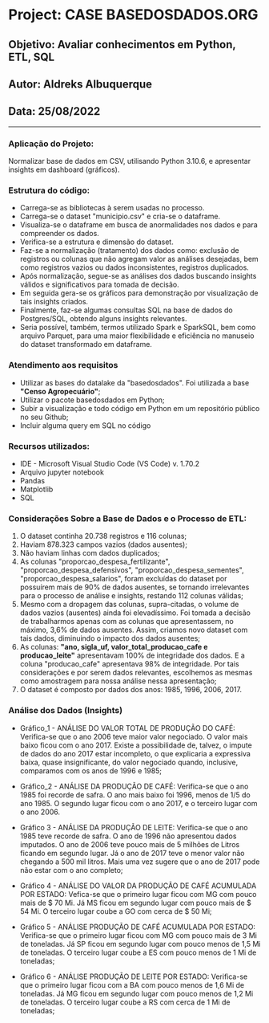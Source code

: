 # Project: CASE BASEDOSDADOS.ORG
## Objetivo: Avaliar conhecimentos em Python, ETL, SQL
## Autor: Aldreks Albuquerque
## Data: 25/08/2022

--------------------------------------------------------------------------------------------------------- 

### Aplicação do Projeto:
Normalizar base de dados em CSV, utilisando Python 3.10.6, e apresentar insights em dashboard (gráficos).

### Estrutura do código:
- Carrega-se as bibliotecas à serem usadas no processo.
- Carrega-se o dataset "municipio.csv" e cria-se o dataframe.
- Visualiza-se o dataframe em busca de anormalidades nos dados e para compreender os dados.
- Verifica-se a estrutura e dimensão do dataset.
- Faz-se a normalização (tratamento) dos dados como: exclusão de registros ou colunas que não agregam valor as análises desejadas, 
bem como registros vazios ou dados inconsistentes, registros duplicados.
- Após normalização, segue-se as análises dos dados buscando insights válidos e significativos para tomada de decisão.
- Em seguida gera-se os gráficos para demonstração por visualização de tais insights criados.
- Finalmente, faz-se algumas consultas SQL na base de dados do Postgres/SQL, obtendo alguns insights relevantes.
- Seria possível, também, termos utilizado Spark e SparkSQL, bem como arquivo Parquet, para uma maior flexibilidade 
e eficiência no manuseio do dataset transformado em dataframe.

### Atendimento aos requisitos
- Utilizar as bases do datalake da "basedosdados". Foi utilizada a base <b>"Censo Agropecuário"</b>;
- Utilizar o pacote basedosdados em Python;
- Subir a visualização e todo código em Python em um repositório público no seu Github;
- Incluir alguma query em SQL no código 

### Recursos utilizados:
- IDE - Microsoft Visual Studio Code (VS Code)  v. 1.70.2
- Arquivo jupyter notebook
- Pandas
- Matplotlib
- SQL

### Considerações Sobre a Base de Dados e o Processo de ETL:
1. O dataset continha 20.738 registros e 116 colunas;
2. Haviam 878.323 campos vazios (dados ausentes);
3. Não haviam linhas com dados duplicados;
4. As colunas "proporcao_despesa_fertilizante", "proporcao_despesa_defensivos", "proporcao_despesa_sementes", "proporcao_despesa_salarios", foram
excluídas do dataset por possuírem mais de 90% de dados ausentes, se tornando irrelevantes para o processo de análise e insights, restando 112 colunas válidas;
5. Mesmo com a dropagem das colunas, supra-citadas, o volume de dados vazios (ausentes) ainda foi elevadíssimo. Foi tomada a decisão de trabalharmos apenas
com as colunas que apresentassem, no máximo, 3,6% de dados ausentes. Assim, criamos novo dataset com tais dados, diminuindo o impacto dos dados ausentes;
6. As colunas: <b>"ano, sigla_uf, valor_total_producao_cafe e producao_leite"</b> apresentavam 100% de integridade dos dados. E a coluna "producao_cafe" 
apresentava 98% de integridade. Por tais considerações e por serem dados relevantes, escolhemos as mesmas como amostragem para nossa análise nessa apresentação;
7. O dataset é composto por dados dos anos: 1985, 1996, 2006, 2017.

### Análise dos Dados (Insights)

- Gráfico_1 - ANÁLISE DO VALOR TOTAL DE PRODUÇÃO DO CAFÉ: Verifica-se que o ano 2006 teve maior valor negociado. O valor mais baixo ficou com o ano 2017. Existe
a possibilidade de, talvez, o impute de dados do ano 2017 estar incompleto, o que explicaria a expressiva baixa, quase insignificante, do valor negociado
quando, inclusive, comparamos com os anos de 1996 e 1985;

- Gráfico_2 - ANÁLISE DA PRODUÇÃO DE CAFÉ: Verifica-se que o ano 1985 foi recorde de safra. O ano mais baixo foi 1996, menos de 1/5 do ano 1985. O segundo lugar
ficou com o ano 2017, e o terceiro lugar com o ano 2006.

- Gráfico 3 - ANÁLISE DA PRODUÇÃO DE LEITE: Verifica-se que o ano 1985 teve recorde de safra. O ano de 1996 não apresentou dados imputados. O ano de 2006 teve pouco mais de 5 milhões de Litros ficando em segundo lugar. Já o ano de 2017 teve o menor valor não chegando a 500 mil litros. Mais uma vez sugere que o ano de 2017 pode não estar com o ano completo;

- Gráfico 4 - ANÁLISE DO VALOR DA PRODUÇÃO DE CAFÉ ACUMULADA POR ESTADO: Vefica-se que o primeiro lugar ficou com MG com pouco mais de $ 70 Mi. Já MS ficou em segundo lugar com pouco mais de $ 54 Mi. O terceiro lugar coube a GO com cerca de $ 50 Mi;

- Gráfico 5 - ANÁLISE PRODUÇÃO DE CAFÉ ACUMULADA POR ESTADO: Verifica-se que o primeiro lugar ficou com MG com pouco mais de 3 Mi de toneladas. Já SP ficou em segundo lugar com pouco menos de 1,5 Mi de toneladas. O terceiro lugar coube a ES com pouco menos de 1 Mi de toneladas;
 
- Gráfico 6 - ANÁLISE PRODUÇÃO DE LEITE POR ESTADO: Verifica-se que o primeiro lugar ficou com a BA com pouco menos de 1,6 Mi de toneladas. Já MG ficou em segundo lugar com pouco menos de 1,2 Mi de toneladas. O terceiro lugar coube a RS com cerca de 1 Mi de toneladas;

